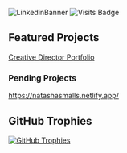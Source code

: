 ![LinkedinBanner](https://github.com/OxheiCodes/OxheiCodes/assets/162317835/d5432818-de78-4407-82e7-f0a60c7e9579)
![Visits Badge](https://img.shields.io/badge/dynamic/json?color=blue&label=visits&query=%24.visits&url=https%3A%2F%2Fapi.example.com%2Fvisits)

## Featured Projects
[Creative Director Portfolio](https://ahmarap.netlify.app/)

### Pending Projects
https://natashasmalls.netlify.app/

## GitHub Trophies

[![GitHub Trophies](https://github-profile-trophy.vercel.app/?username=ryo-ma&theme=tokyonight)](https://github.com/ryo-ma/github-profile-trophy) 
